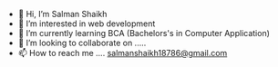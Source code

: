 - 👋 Hi, I’m Salman Shaikh
- 👀 I’m interested in web development
- 🌱 I’m currently learning BCA (Bachelors's in Computer Application)
- 💞️ I’m looking to collaborate on .....
- 📫 How to reach me .... salmanshaikh18786@gmail.com

<!---
salmanshaikh18/salmanshaikh18 is a ✨ special ✨ repository because its `README.md` (this file) appears on your GitHub profile.
You can click the Preview link to take a look at your changes.
--->
